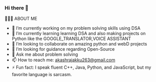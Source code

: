 ### Hi there 👋

👨🏻‍💻  ABOUT ME 

- 🔭 I’m currently working on my problem solving skills using DSA
- 🌱 I’m currently learning learning DSA and also making projects on Python like the GOOGLE_TRANSLATOR,VOICE ASSISTANT 
- 👯 I’m looking to collaborate on amazing python and webD projects 
- 🤔 I’m looking for guidance regarding Open-Source
- 💬 Ask me about problem solving
- 📫 How to reach me: akashrajakku263@gmail.com
- ⚡ Fun fact: I speak fluent C++, Java, Python, and JavaScript, but my favorite language is sarcasm.

